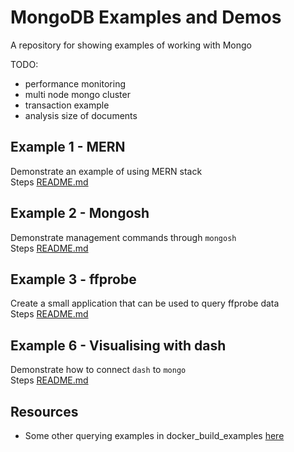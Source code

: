 # MongoDB Examples and Demos

A repository for showing examples of working with Mongo

TODO:

* performance monitoring
* multi node mongo cluster
* transaction example
* analysis size of documents 

## Example 1 - MERN

Demonstrate an example of using MERN stack  
Steps [README.md](./01_mern/README.md)  

## Example 2 - Mongosh

Demonstrate management commands through `mongosh`  
Steps [README.md](./02_mongosh/README.md)  

## Example 3 - ffprobe

Create a small application that can be used to query ffprobe data  
Steps [README.md](./03_ffprobe/README.md)  

## Example 6 - Visualising with dash

Demonstrate how to connect `dash` to `mongo`  
Steps [README.md](./06_dash/README.md)  

## Resources

* Some other querying examples in docker_build_examples [here](https://github.com/chrisguest75/docker_build_examples/tree/master/45_docker_scan_process_mongo)
